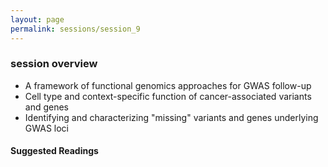 ```yaml
---
layout: page
permalink: sessions/session_9
---
```


### session overview
- A framework of functional genomics approaches for GWAS follow-up
- Cell type and context-specific function of cancer-associated variants and genes
- Identifying and characterizing "missing" variants and genes underlying GWAS loci

#### Suggested Readings
